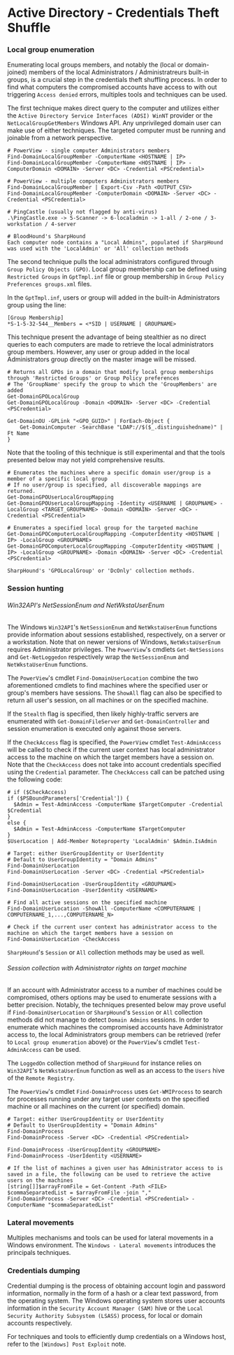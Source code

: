 # Active Directory - Credentials Theft Shuffle

### Local group enumeration

Enumerating local groups members, and notably the (local or domain-joined)
members of the local Administrators / Administratreurs built-in groups, is a
crucial step in the credentials theft shuffling process. In order to find what
computers the compromised accounts have access to with out triggering
`Access denied` errors, multiples tools and techniques can be used.

The first technique makes direct query to the computer and utilizes either the
`Active Directory Service Interfaces (ADSI) WinNT` provider or the
`NetLocalGroupGetMembers` Windows API. Any unprivileged domain user can make
use of either techniques. The targeted computer must be running and joinable
from a network perspective.

```
# PowerView - single computer Administrators members
Find-DomainLocalGroupMember -ComputerName <HOSTNAME | IP>
Find-DomainLocalGroupMember -ComputerName <HOSTNAME | IP> -ComputerDomain <DOMAIN> -Server <DC> -Credential <PSCredential>

# PowerView - multiple computers Administrators members
Find-DomainLocalGroupMember | Export-Csv -Path <OUTPUT_CSV>
Find-DomainLocalGroupMember -ComputerDomain <DOMAIN> -Server <DC> -Credential <PSCredential>

# PingCastle (usually not flagged by anti-virus)
.\PingCastle.exe -> 5-Scanner -> 6-localadmin -> 1-all / 2-one / 3-workstation / 4-server

# BloodHound's SharpHound
Each computer node contains a "Local Admins", populated if SharpHound was used with the 'LocalAdmin' or 'All' collection methods
```

The second technique pulls the local administrators configured through
`Group Policy Objects (GPO)`. Local group membership can be defined using
`Restricted Groups` in `GptTmpl.inf` file or group membership in
`Group Policy Preferences groups.xml` files.

In the `GptTmpl.inf`, users or group will added in the built-in Administrators
group using the line:

```
[Group Membership]
*S-1-5-32-544__Members = <*SID | USERNAME | GROUPNAME>
```

This technique present the advantage of being stealthier as no direct queries
to each computers are made to retrieve the local administrators group members.
However, any user or group added in the local Administrators group directly on
the master image will be missed.

```
# Returns all GPOs in a domain that modify local group memberships through 'Restricted Groups' or Group Policy preferences
# The 'GroupName' specify the group to which the 'GroupMembers' are added
Get-DomainGPOLocalGroup
Get-DomainGPOLocalGroup -Domain <DOMAIN> -Server <DC> -Credential <PSCredential>

Get-DomainOU -GPLink "<GPO_GUID>" | ForEach-Object {
    Get-DomainComputer -SearchBase "LDAP://$($_.distinguishedname)" | Ft Name
}
```

Note that the tooling of this technique is still experimental and that the
tools presented below may not yield comprehensive results.

```
# Enumerates the machines where a specific domain user/group is a member of a specific local group
# If no user/group is specified, all discoverable mappings are returned.
Get-DomainGPOUserLocalGroupMapping
Get-DomainGPOUserLocalGroupMapping -Identity <USERNAME | GROUPNAME> -LocalGroup <TARGET_GROUPNAME> -Domain <DOMAIN> -Server <DC> -Credential <PSCredential>

# Enumerates a specified local group for the targeted machine
Get-DomainGPOComputerLocalGroupMapping -ComputerIdentity <HOSTNAME | IP> -LocalGroup <GROUPNAME>
Get-DomainGPOComputerLocalGroupMapping -ComputerIdentity <HOSTNAME | IP> -LocalGroup <GROUPNAME> -Domain <DOMAIN> -Server <DC> -Credential <PSCredential>

SharpHound's 'GPOLocalGroup' or 'DcOnly' collection methods.
```

### Session hunting

###### Win32API's NetSessionEnum and NetWkstaUserEnum

The Windows `Win32API`'s `NetSessionEnum` and `NetWkstaUserEnum` functions
provide information about sessions established, respectively, on a server or
a workstation. Note that on newer versions of Windows, `NetWkstaUserEnum`
requires Administrator privileges. The `PowerView`'s cmdlets `Get-NetSessions`
and `Get-NetLoggedon` respectively wrap the `NetSessionEnum` and
`NetWkstaUserEnum` functions.

The `PowerView`'s cmdlet `Find-DomainUserLocation` combine the two
aforementioned cmdlets to find machines where the specified user or group's members have sessions. The `ShowAll` flag can also be specified to return all
user's session, on all machines or on the specified machine.

If the `Stealth` flag is specified, then likely highly-traffic servers are
enumerated with `Get-DomainFileServer` and `Get-DomainController` and session
enumeration is executed only against those servers.

If the `CheckAccess` flag is specified, the `PowerView` cmdlet
`Test-AdminAccess` will be called to check if the current user context has
local administrator access to the machine on which the target members have a
session on. Note that the `CheckAccess` does not take into account credentials
specified using the `Credential` parameter. The `CheckAccess` call can be
patched using the following code:

```
# if ($CheckAccess)
if ($PSBoundParameters['Credential']) {
  $Admin = Test-AdminAccess -ComputerName $TargetComputer -Credential $Credential
}
else {
  $Admin = Test-AdminAccess -ComputerName $TargetComputer
}
$UserLocation | Add-Member Noteproperty 'LocalAdmin' $Admin.IsAdmin
```   

```
# Target: either UserGroupIdentity or UserIdentity
# Default to UserGroupIdentity = "Domain Admins"
Find-DomainUserLocation
Find-DomainUserLocation -Server <DC> -Credential <PSCredential>

Find-DomainUserLocation -UserGroupIdentity <GROUPNAME>
Find-DomainUserLocation -UserIdentity <USERNAME>

# Find all active sessions on the specified machine
Find-DomainUserLocation -ShowAll -ComputerName <COMPUTERNAME | COMPUTERNAME_1,...,COMPUTERNAME_N>

# Check if the current user context has administrator access to the machine on which the target members have a session on
Find-DomainUserLocation -CheckAccess
```

`SharpHound`'s `Session` or `All` collection methods may be used as well.

###### Session collection with Administrator rights on target machine

If an account with Administrator access to a number of machines could be
compromised, others options may be used to enumerate sessions with a better
precision. Notably, the techniques presented below may prove useful if
`Find-DomainUserLocation` or `SharpHound`'s `Session` or `All`
collection methods did not manage to detect `Domain Admins` sessions. In order
to enumerate which machines the compromised accounts have Administrator access
to, the local Administrators group members can be retrieved (refer to `Local group
enumeration` above) or the `PowerView`'s cmdlet `Test-AdminAccess` can be used.  

The `LoggedOn` collection method of `SharpHound` for instance relies on
`Win32API`'s `NetWkstaUserEnum` function as well as an access to the `Users`
hive of the `Remote Registry`.

The `PowerView`'s cmdlet `Find-DomainProcess` uses `Get-WMIProcess` to
search for processes running under any target user contexts on the specified
machine or all machines on the current (or specified) domain.

```
# Target: either UserGroupIdentity or UserIdentity
# Default to UserGroupIdentity = "Domain Admins"
Find-DomainProcess
Find-DomainProcess -Server <DC> -Credential <PSCredential>

Find-DomainProcess -UserGroupIdentity <GROUPNAME>
Find-DomainProcess -UserIdentity <USERNAME>

# If the list of machines a given user has Administrator access to is saved in a file, the following can be used to retrieve the active users on the machines
[string[]]$arrayFromFile = Get-Content -Path <FILE>
$commaSeparatedList = $arrayFromFile -join ","
Find-DomainProcess -Server <DC> -Credential <PSCredential> -ComputerName "$commaSeparatedList"
```


### Lateral movements

Multiples mechanisms and tools can be used for lateral movements in a Windows
environment. The `Windows - Lateral movements` introduces the principals
techniques.

### Credentials dumping

Credential dumping is the process of obtaining account login and password
information, normally in the form of a hash or a clear text password, from
the operating system. The Windows operating system stores user accounts
information in the `Security Account Manager (SAM)` hive or the
`Local Security Authority Subsystem (LSASS)` process, for local or domain
accounts respectively.

For techniques and tools to efficiently dump credentials on a Windows host,
refer to the `[Windows] Post Exploit` note.

